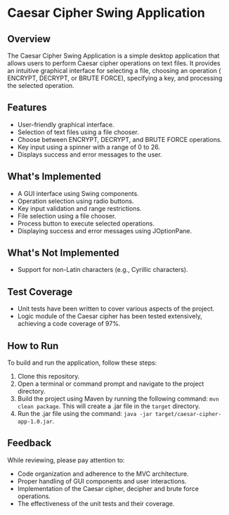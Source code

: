 # Caesar Cipher Swing Application

## Overview

The Caesar Cipher Swing Application is a simple desktop application that allows users to perform Caesar cipher
operations on text files. It provides an intuitive graphical interface for selecting a file, choosing an operation (
ENCRYPT, DECRYPT, or BRUTE FORCE), specifying a key, and processing the selected operation.

## Features

- User-friendly graphical interface.
- Selection of text files using a file chooser.
- Choose between ENCRYPT, DECRYPT, and BRUTE FORCE operations.
- Key input using a spinner with a range of 0 to 26.
- Displays success and error messages to the user.

## What's Implemented

- A GUI interface using Swing components.
- Operation selection using radio buttons.
- Key input validation and range restrictions.
- File selection using a file chooser.
- Process button to execute selected operations.
- Displaying success and error messages using JOptionPane.

## What's Not Implemented

- Support for non-Latin characters (e.g., Cyrillic characters).

## Test Coverage

- Unit tests have been written to cover various aspects of the project.
- Logic module of the Caesar cipher has been tested extensively, achieving a code coverage of 97%.

## How to Run

To build and run the application, follow these steps:

1. Clone this repository.
2. Open a terminal or command prompt and navigate to the project directory.
3. Build the project using Maven by running the following command: `mvn clean package`. This will create a .jar file in
   the `target` directory.
4. Run the .jar file using the command: `java -jar target/caesar-cipher-app-1.0.jar`.

## Feedback

While reviewing, please pay attention to:

- Code organization and adherence to the MVC architecture.
- Proper handling of GUI components and user interactions.
- Implementation of the Caesar cipher, decipher and brute force operations.
- The effectiveness of the unit tests and their coverage.